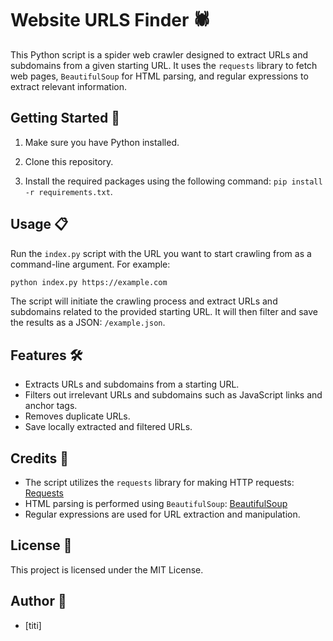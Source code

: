 # Website URLS Finder 🕷️

This Python script is a spider web crawler designed to extract URLs and subdomains from a given starting URL. It uses the `requests` library to fetch web pages, `BeautifulSoup` for HTML parsing, and regular expressions to extract relevant information.

## Getting Started 🚀

1. Make sure you have Python installed.

2. Clone this repository.

3. Install the required packages using the following command: `pip install -r requirements.txt`.

## Usage 📋

Run the `index.py` script with the URL you want to start crawling from as a command-line argument. For example:

```bash
python index.py https://example.com
```

The script will initiate the crawling process and extract URLs and subdomains related to the provided starting URL. It will then filter and save the results as a JSON: `/example.json`.

## Features 🛠️

- Extracts URLs and subdomains from a starting URL.
- Filters out irrelevant URLs and subdomains such as JavaScript links and anchor tags.
- Removes duplicate URLs.
- Save locally extracted and filtered URLs.

## Credits 🙌

- The script utilizes the `requests` library for making HTTP requests: [Requests](https://docs.python-requests.org/en/master/)
- HTML parsing is performed using `BeautifulSoup`: [BeautifulSoup](https://www.crummy.com/software/BeautifulSoup/)
- Regular expressions are used for URL extraction and manipulation.

## License 📄

This project is licensed under the MIT License.

## Author 👤

- [titi]
